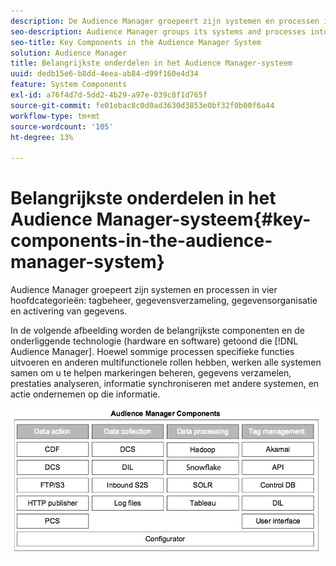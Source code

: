 ```yaml
---
description: De Audience Manager groepeert zijn systemen en processen in vier hoofdcategorieën markeringsbeheer, gegevensinzameling, gegevensorganisatie, en gegevensactionability.
seo-description: Audience Manager groups its systems and processes into four main categories  tag management, data collection, data organization, and data actionability.
seo-title: Key Components in the Audience Manager System
solution: Audience Manager
title: Belangrijkste onderdelen in het Audience Manager-systeem
uuid: dedb15e6-b8dd-4eea-ab84-d99f160e4d34
feature: System Components
exl-id: a76f4d7d-5dd2-4b29-a97e-039c8f1d765f
source-git-commit: fe01ebac8c0d0ad3630d3853e0bf32f0b00f6a44
workflow-type: tm+mt
source-wordcount: '105'
ht-degree: 13%

---
```


# Belangrijkste onderdelen in het Audience Manager-systeem{#key-components-in-the-audience-manager-system}

Audience Manager groepeert zijn systemen en processen in vier hoofdcategorieën: tagbeheer, gegevensverzameling, gegevensorganisatie en activering van gegevens.

<!-- 

c_compstack.xml

 -->

In de volgende afbeelding worden de belangrijkste componenten en de onderliggende technologie (hardware en software) getoond die [!DNL Audience Manager]. Hoewel sommige processen specifieke functies uitvoeren en anderen multifunctionele rollen hebben, werken alle systemen samen om u te helpen markeringen beheren, gegevens verzamelen, prestaties analyseren, informatie synchroniseren met andere systemen, en actie ondernemen op die informatie.

![](assets/components.png)
